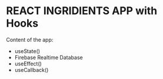 # REACT INGRIDIENTS APP with Hooks

Content of the app:

- useState()
- Firebase Realtime Database
- useEffect()
- useCallback()
